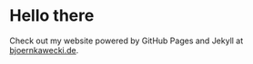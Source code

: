 # Hello there

Check out my website powered by GitHub Pages and Jekyll at <a target="_blank" rel="noopener noreferrer" href="http://bjoernkawecki.de">bjoernkawecki.de</a>.


